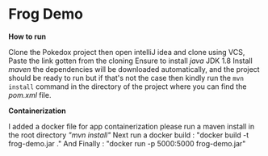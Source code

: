 # Frog Demo

**How to run**


Clone the Pokedox project then
open intelliJ idea and clone using VCS, Paste the link gotten from the cloning
Ensure to install _java_ JDK 1.8
Install _maven_
the dependencies will be downloaded automatically, and the project should be ready to
run but if that's not the case then kindly run the `mvn install` command in the directory of the project where you can
find the _pom.xml_ file.


**Containerization**

I added a docker file for app containerization please run a maven install in the root directory _"mvn install"_
Next run a docker build : "docker build -t frog-demo.jar ."
And Finally : "docker run -p 5000:5000 frog-demo.jar"